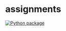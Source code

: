 # assignments

[![Python package](https://github.com/hugo-pires/assignments/actions/workflows/python-package.yml/badge.svg)](https://github.com/hugo-pires/assignments/actions/workflows/python-package.yml)